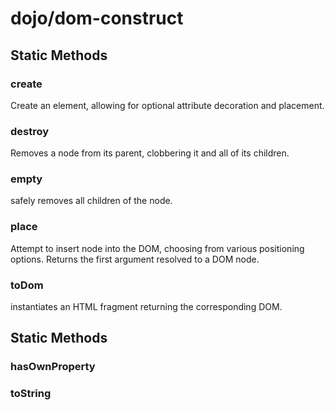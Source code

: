 # dojo/dom-construct

## Static Methods

### create
Create an element, allowing for optional attribute decoration
and placement.

### destroy
Removes a node from its parent, clobbering it and all of its
children.


### empty
safely removes all children of the node.

### place
Attempt to insert node into the DOM, choosing from various positioning options.
Returns the first argument resolved to a DOM node.

### toDom
instantiates an HTML fragment returning the corresponding DOM.

## Static Methods

### hasOwnProperty


### toString


